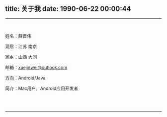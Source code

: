 title: 关于我
date: 1990-06-22 00:00:44
---
---
<br>

姓名：薛晋伟

现居：江苏 南京

家乡：山西 大同

邮箱：[xuejinwei@outlook.com](mailto:xuejinwei@outlook.com)

方向：Android/Java

简介：Mac用户，Android应用开发者
<br>
<br>
<br>
<br>

----
